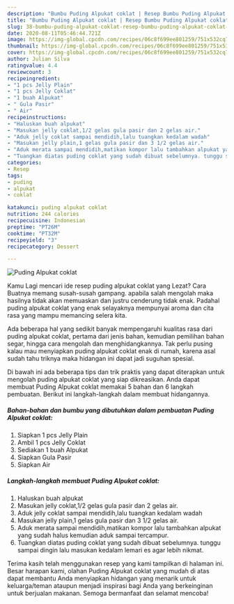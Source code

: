 ```yaml
---
description: "Bumbu Puding Alpukat coklat | Resep Bumbu Puding Alpukat coklat Yang Enak Dan Mudah"
title: "Bumbu Puding Alpukat coklat | Resep Bumbu Puding Alpukat coklat Yang Enak Dan Mudah"
slug: 38-bumbu-puding-alpukat-coklat-resep-bumbu-puding-alpukat-coklat-yang-enak-dan-mudah
date: 2020-08-11T05:46:44.721Z
image: https://img-global.cpcdn.com/recipes/06c8f699ee801259/751x532cq70/puding-alpukat-coklat-foto-resep-utama.jpg
thumbnail: https://img-global.cpcdn.com/recipes/06c8f699ee801259/751x532cq70/puding-alpukat-coklat-foto-resep-utama.jpg
cover: https://img-global.cpcdn.com/recipes/06c8f699ee801259/751x532cq70/puding-alpukat-coklat-foto-resep-utama.jpg
author: Julian Silva
ratingvalue: 4.4
reviewcount: 3
recipeingredient:
- "1 pcs Jelly Plain"
- "1 pcs Jelly Coklat"
- "1 buah Alpukat"
- " Gula Pasir"
- " Air"
recipeinstructions:
- "Haluskan buah alpukat"
- "Masukan jelly coklat,1/2 gelas gula pasir dan 2 gelas air."
- "Aduk jelly coklat sampai mendidih,lalu tuangkan kedalam wadah"
- "Masukan jelly plain,1 gelas gula pasir dan 3 1/2 gelas air."
- "Aduk merata sampai mendidih,matikan kompor lalu tambahkan alpukat yang sudah halus kemudian aduk sampai tercampur."
- "Tuangkan diatas puding coklat yang sudah dibuat sebelumnya. tunggu sampai dingin lalu masukan kedalam lemari es agar lebih nikmat."
categories:
- Resep
tags:
- puding
- alpukat
- coklat

katakunci: puding alpukat coklat 
nutrition: 244 calories
recipecuisine: Indonesian
preptime: "PT26M"
cooktime: "PT32M"
recipeyield: "3"
recipecategory: Dessert

---
```



![Puding Alpukat coklat](https://img-global.cpcdn.com/recipes/06c8f699ee801259/751x532cq70/puding-alpukat-coklat-foto-resep-utama.jpg)

Kamu Lagi mencari ide resep puding alpukat coklat yang Lezat? Cara Buatnya memang susah-susah gampang. apabila salah mengolah maka hasilnya tidak akan memuaskan dan justru cenderung tidak enak. Padahal puding alpukat coklat yang enak selayaknya mempunyai aroma dan cita rasa yang mampu memancing selera kita.

Ada beberapa hal yang sedikit banyak mempengaruhi kualitas rasa dari puding alpukat coklat, pertama dari jenis bahan, kemudian pemilihan bahan segar, hingga cara mengolah dan menghidangkannya. Tak perlu pusing kalau mau menyiapkan puding alpukat coklat enak di rumah, karena asal sudah tahu triknya maka hidangan ini dapat jadi suguhan spesial.




Di bawah ini ada beberapa tips dan trik praktis yang dapat diterapkan untuk mengolah puding alpukat coklat yang siap dikreasikan. Anda dapat membuat Puding Alpukat coklat memakai 5 bahan dan 6 langkah pembuatan. Berikut ini langkah-langkah dalam membuat hidangannya.

<!--inarticleads1-->

##### Bahan-bahan dan bumbu yang dibutuhkan dalam pembuatan Puding Alpukat coklat:

1. Siapkan 1 pcs Jelly Plain
1. Ambil 1 pcs Jelly Coklat
1. Sediakan 1 buah Alpukat
1. Siapkan  Gula Pasir
1. Siapkan  Air




<!--inarticleads2-->

##### Langkah-langkah membuat Puding Alpukat coklat:

1. Haluskan buah alpukat
1. Masukan jelly coklat,1/2 gelas gula pasir dan 2 gelas air.
1. Aduk jelly coklat sampai mendidih,lalu tuangkan kedalam wadah
1. Masukan jelly plain,1 gelas gula pasir dan 3 1/2 gelas air.
1. Aduk merata sampai mendidih,matikan kompor lalu tambahkan alpukat yang sudah halus kemudian aduk sampai tercampur.
1. Tuangkan diatas puding coklat yang sudah dibuat sebelumnya. tunggu sampai dingin lalu masukan kedalam lemari es agar lebih nikmat.




Terima kasih telah menggunakan resep yang kami tampilkan di halaman ini. Besar harapan kami, olahan Puding Alpukat coklat yang mudah di atas dapat membantu Anda menyiapkan hidangan yang menarik untuk keluarga/teman ataupun menjadi inspirasi bagi Anda yang berkeinginan untuk berjualan makanan. Semoga bermanfaat dan selamat mencoba!
